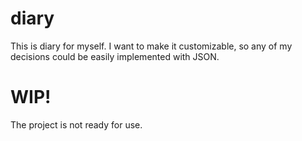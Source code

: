 # diary
This is diary for myself. I want to make it customizable, so any of my decisions could be easily implemented with JSON.

# WIP!
The project is not ready for use.
